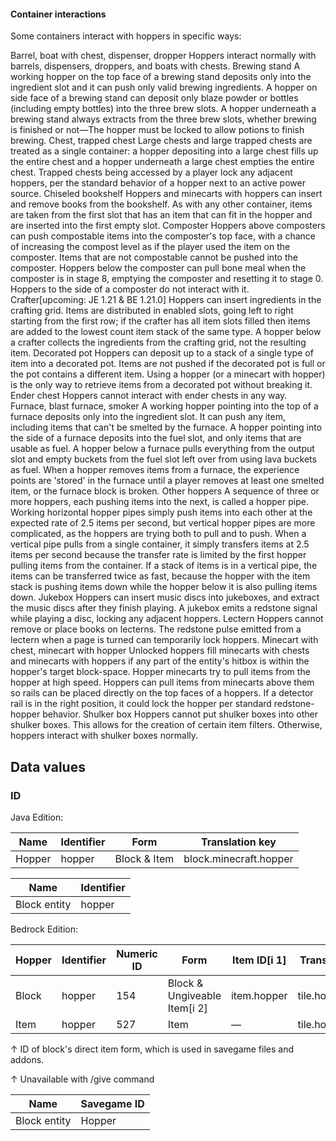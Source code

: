 #### Container interactions
Some containers interact with hoppers in specific ways:

Barrel, boat with chest, dispenser, dropper
Hoppers interact normally with barrels, dispensers, droppers, and boats with chests.
Brewing stand
A working hopper on the top face of a brewing stand deposits only into the ingredient slot and it can push only valid brewing ingredients. A hopper on side face of a brewing stand can deposit only blaze powder or bottles (including empty bottles) into the three brew slots. A hopper underneath a brewing stand always extracts from the three brew slots, whether brewing is finished or not—The hopper must be locked to allow potions to finish brewing.
Chest, trapped chest
Large chests and large trapped chests are treated as a single container: a hopper depositing into a large chest fills up the entire chest and a hopper underneath a large chest empties the entire chest. Trapped chests being accessed by a player lock any adjacent hoppers, per the standard behavior of a hopper next to an active power source.
Chiseled bookshelf
Hoppers and minecarts with hoppers can insert and remove books from the bookshelf. As with any other container, items are taken from the first slot that has an item that can fit in the hopper and are inserted into the first empty slot.
Composter
Hoppers above composters can push compostable items into the composter's top face, with a chance of increasing the compost level as if the player used the item on the composter. Items that are not compostable cannot be pushed into the composter. Hoppers below the composter can pull bone meal when the composter is in stage 8, emptying the composter and resetting it to stage 0. Hoppers to the side of a composter do not interact with it.
Crafter‌[upcoming: JE 1.21 & BE 1.21.0]
Hoppers can insert ingredients in the crafting grid. Items are distributed in enabled slots, going left to right starting from the first row; if the crafter has all item slots filled then items are added to the lowest count item stack of the same type. A hopper below a crafter collects the ingredients from the crafting grid, not the resulting item.
Decorated pot
Hoppers can deposit up to a stack of a single type of item into a decorated pot. Items are not pushed if the decorated pot is full or the pot contains a different item. Using a hopper (or a minecart with hopper) is the only way to retrieve items from a decorated pot without breaking it.
Ender chest
Hoppers cannot interact with ender chests in any way.
Furnace, blast furnace, smoker
A working hopper pointing into the top of a furnace deposits only into the ingredient slot. It can push any item, including items that can't be smelted by the furnace. A hopper pointing into the side of a furnace deposits into the fuel slot, and only items that are usable as fuel. A hopper below a furnace pulls everything from the output slot and empty buckets from the fuel slot left over from using lava buckets as fuel. When a hopper removes items from a furnace, the experience points are 'stored' in the furnace until a player removes at least one smelted item, or the furnace block is broken.
 Other hoppers
A sequence of three or more hoppers, each pushing items into the next, is called a hopper pipe. Working horizontal hopper pipes simply push items into each other at the expected rate of 2.5 items per second, but vertical hopper pipes are more complicated, as the hoppers are trying both to pull and to push. When a vertical pipe pulls from a single container, it simply transfers items at 2.5 items per second because the transfer rate is limited by the first hopper pulling items from the container. If a stack of items is in a vertical pipe, the items can be transferred twice as fast, because the hopper with the item stack is pushing items down while the hopper below it is also pulling items down.
Jukebox
Hoppers can insert music discs into jukeboxes, and extract the music discs after they finish playing. A jukebox emits a redstone signal while playing a disc, locking any adjacent hoppers.
Lectern
Hoppers cannot remove or place books on lecterns. The redstone pulse emitted from a lectern when a page is turned can temporarily lock hoppers.
Minecart with chest, minecart with hopper
Unlocked hoppers fill minecarts with chests and minecarts with hoppers if any part of the entity's hitbox is within the hopper's target block-space. Hopper minecarts try to pull items from the hopper at high speed. Hoppers can pull items from minecarts above them so rails can be placed directly on the top faces of a hoppers. If a detector rail is in the right position, it could lock the hopper per standard redstone-hopper behavior.
Shulker box
Hoppers cannot put shulker boxes into other shulker boxes. This allows for the creation of certain item filters.
Otherwise, hoppers interact with shulker boxes normally.
## Data values
### ID
Java Edition:

| Name   | Identifier | Form         | Translation key        |
|--------|------------|--------------|------------------------|
| Hopper | hopper     | Block & Item | block.minecraft.hopper |

| Name         | Identifier |
|--------------|------------|
| Block entity | hopper     |

Bedrock Edition:

| Hopper | Identifier | Numeric ID | Form                         | Item ID[i 1] | Translation key  |
|--------|------------|------------|------------------------------|--------------|------------------|
| Block  | hopper     | 154        | Block & Ungiveable Item[i 2] | item.hopper  | tile.hopper.name |
| Item   | hopper     | 527        | Item                         | —            | tile.hopper.name |


↑ ID of block's direct item form, which is used in savegame files and addons.

↑ Unavailable with /give command


| Name         | Savegame ID |
|--------------|-------------|
| Block entity | Hopper      |

